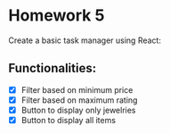 # Homework 5

Create a basic task manager using React:

## Functionalities:

-   [x] Filter based on minimum price
-   [x] Filter based on maximum rating
-   [x] Button to display only jewelries
-   [x] Button to display all items
